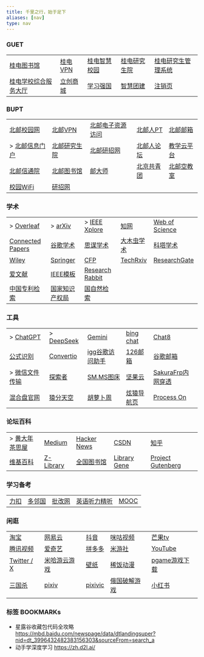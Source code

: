 ```yaml
---
title: 千里之行，始于足下
aliases: [nav]
type: nav
---
```


### GUET

|       |       |       |       |       |
|-------|-------|-------|-------|-------|
| [桂电图书馆](https://www.guet.edu.cn/lib/) | [桂电VPN](https://v.guet.edu.cn/) | [桂电智慧校园](https://iw.guet.edu.cn/) | [桂电研究生院](https://www.guet.edu.cn/gra/_t14/) | [桂电研究生管理系统](https://yjsjy.guet.edu.cn/(S(hyaus1mtmttirosr2pyiqmdc))/home/stulogin) |
| [桂电学校综合服务大厅](https://cas.guet.edu.cn/authserver/login?service=https%3A%2F%2Ffwdt.guet.edu.cn%2FEIP%2Fuser%2Findex) | [立创商城](https://www.szlcsc.com/) | [学习强国](https://www.xuexi.cn/) | [智慧团建](https://zhtj.youth.cn/zhtj/) | [注销页](http://10.0.1.5/) |


### BUPT

|                                                    |                                             |                                          |                                       |                                                                                               |
| -------------------------------------------------- | ------------------------------------------- | ---------------------------------------- | ------------------------------------- | --------------------------------------------------------------------------------------------- |
| [北邮校园网](https://netaccount.bupt.edu.cn/auth/login) | [北邮VPN](https://webvpn.bupt.edu.cn/login)   | [北邮电子资源访问](https://libcon.bupt.edu.cn/)  | [北邮人PT](https://byr.pt/login.php)     | [北邮邮箱](https://mail.bupt.edu.cn/	)                                                            |
| > [北邮信息门户](http://my.bupt.edu.cn/)                 | [北邮研究生院](https://grs.bupt.edu.cn/)          | [北邮研招网](https://yzb.bupt.edu.cn/	)       | [北邮人论坛](https://bbs.byr.cn/#!default) | [教学云平台](https://ucloud.bupt.edu.cn/?ticket=ST-173929-T-pRITORPlHRMRUfo6l-SPb5V4Qc94b400b8f02) |
| [北邮信通院](https://sice.bupt.edu.cn/index.htm)        | [北邮图书馆](https://lib.bupt.edu.cn/index.html) | [邮大师](https://umaster.bupt.edu.cn/login) | [北京共青团](https://www.bjyouth.net/)     | [北邮空教室](https://ec.jray.xyz/)                                                                 |
| [校园WiFi](http://10.3.8.211/)                       | [研招网](https://yz.chsi.com.cn/)              |                                          |                                       |                                                                                               |

### 学术

|                                                                       |                                                                                      |                                                   |                                       |                                                 |
| --------------------------------------------------------------------- | ------------------------------------------------------------------------------------ | ------------------------------------------------- | ------------------------------------- | ----------------------------------------------- |
| > [Overleaf](https://www.overleaf.com/project)                        | > [arXiv](https://arxiv.org/)                                                        | > [IEEE Xplore](https://ieeexplore.ieee.org)      | [知网](https://www.cnki.net/)           | [Web of Science](https://www.webofscience.com/) |
| [Connected Papers](https://www.connectedpapers.com/	)                 | [谷歌学术](https://scholar.google.com/schhp?hl=zh-CN)                                    | [思谋学术](https://ac.scmor.com/)                     | [大木虫学术](http://4243.net/)             | [科塔学术](https://site.sciping.com/)               |
| [Wiley](https://onlinelibrary.wiley.com)                              | [Springer](https://link.springer.com/)                                               | [CFP](https://www.easychair.org/cfp/)             | [TechRxiv](https://www.techrxiv.org/) | [ResearchGate](https://www.researchgate.net/)   |
| [爱文献](https://ijournal.topeditsci.com/)                               | [IEEE模板](https://template-selector.ieee.org/secure/templateSelector/publicationType) | [Research Rabbit](https://researchrabbitapp.com/) |                                       |                                                 |
| [中国专利检索](https://pss-system.cponline.cnipa.gov.cn/conventionalSearch) | [国家知识产权局](http://epub.cnipa.gov.cn/Index)                                            | [国自然检索](https://kd.nsfc.cn/finalProjectInit)      |                                       |                                                 |

### 工具

|       |       |       |       |       |
|-------|-------|-------|-------|-------|
| > [ChatGPT](https://chat.openai.com/chat)| > [DeepSeek](https://chat.deepseek.com/) | [Gemini](https://gemini.google.com/app?utm_source=app_launcher) |  [bing chat](https://www.bing.com/new) | [Chat8](https://chat86.co/524395) |
|  [公式识别](https://simpletex.cn/ai/latex_ocr) |[Convertio](https://convertio.co/zh/) |  [igg谷歌访问助手](http://iguge.net/) |[126邮箱](https://mail.126.com/)|[谷歌邮箱](https://mail.google.com/) |
| > [微信文件传输](https://szfilehelper.weixin.qq.com/)  |[探索者](https://www.cryxr.xyz/#/dashboard) | [SM.MS图床](https://smms.app/home/) | [坚果云](https://www.jianguoyun.com/) |[SakuraFrp内网穿透](https://www.natfrp.com/user/) |
| [混合盘官网](https://hunhepan.com/) | [猿分天空](https://yftk.fun/) | [胡萝卜周](https://www.huluobuzhou.com/) | [炫猿导航页](https://xydh.fun/puwei) |[Process On](https://www.processon.com/login "在线思维导图")



### 论坛百科

|       |       |       |       |       |
|-------|-------|-------|-------|-------|
|> [黄大年茶思屋](https://www.chaspark.com/)  | [Medium](https://medium.com/) | [Hacker News](https://news.ycombinator.com/) | [CSDN](https://www.csdn.net/) | [知乎](https://www.zhihu.com/) |
| [维基百科](https://en.wikipedia.org/wiki/Main_Page) | [Z-Library](https://zh.z-lib.gs/) | [全国图书馆](http://www.ucdrs.superlib.net/)  | [Library Gene](http://libgen.rs/) | [Project Gutenberg](https://gutenberg.org/) | 



### 学习备考

|       |       |       |       |       |
|-------|-------|-------|-------|-------|
| [力扣](https://leetcode.cn/) | [多邻国](https://www.duolingo.com/)  | [批改网](http://www.pigai.org/) | [英语听力精听](https://www.youzack.com/) |  [MOOC](https://www.icourse163.org/) |


### 闲逛

|       |       |       |       |       |
|-------|-------|-------|-------|-------|
| [淘宝](https://www.taobao.com/) | [网易云](https://music.163.com/) | [抖音](https://www.douyin.com/) | [咪咕视频](https://www.miguvideo.com/p/channel/) | [芒果tv](https://www.mgtv.com/) |
| [腾讯视频](https://v.qq.com/) | [爱奇艺](https://www.iqiyi.com/) | [拼多多](https://www.pinduoduo.com/) | [米游社](https://www.miyoushe.com/) | [YouTube](https://www.youtube.com/) |
| [Twitter / X](https://twitter.com/home) | [米哈游云游戏](https://mhyy.mihoyo.com/) | [壁纸](https://wall.alphacoders.com/?lang=Chinese) | [稀饭动漫](https://dick.xfani.com/) | [pgame游戏下载](https://www.pgame.vip/) |
| [三国杀](https://web.sanguosha.com/220/h5_2/index_210000.php) | [pixiv](https://www.pixiv.net/) | [pixivic](https://pixivic.com/?VNK=a7b72159) | [俄国破解游戏](https://byruthub.org/) | [小红书](https://www.xiaohongshu.com) |
| []() | []() | []() | []() | []() |

### 标签 BOOKMARKs

- 星露谷收藏包代码全攻略 https://mbd.baidu.com/newspage/data/dtlandingsuper?nid=dt_3996432482383156303&sourceFrom=search_a
- 动手学深度学习 https://zh.d2l.ai/

